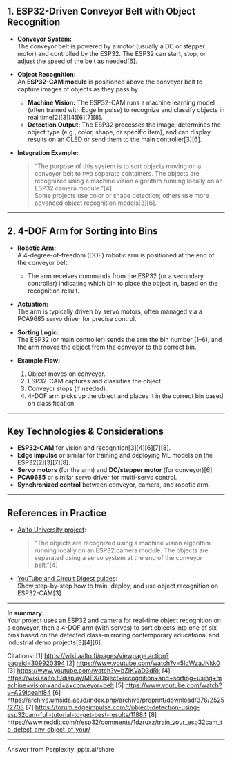 

## **1. ESP32-Driven Conveyor Belt with Object Recognition**

- **Conveyor System:**  
  The conveyor belt is powered by a motor (usually a DC or stepper motor) and controlled by the ESP32. The ESP32 can start, stop, or adjust the speed of the belt as needed[6].

- **Object Recognition:**  
  An **ESP32-CAM module** is positioned above the conveyor belt to capture images of objects as they pass by.  
  - **Machine Vision:** The ESP32-CAM runs a machine learning model (often trained with Edge Impulse) to recognize and classify objects in real time[2][3][4][6][7][8].
  - **Detection Output:** The ESP32 processes the image, determines the object type (e.g., color, shape, or specific item), and can display results on an OLED or send them to the main controller[3][6].

- **Integration Example:**  
  > “The purpose of this system is to sort objects moving on a conveyor belt to two separate containers. The objects are recognized using a machine vision algorithm running locally on an ESP32 camera module.”[4]  
  Some projects use color or shape detection; others use more advanced object recognition models[3][6].

---

## **2. 4-DOF Arm for Sorting into Bins**

- **Robotic Arm:**  
  A 4-degree-of-freedom (DOF) robotic arm is positioned at the end of the conveyor belt.
  - The arm receives commands from the ESP32 (or a secondary controller) indicating which bin to place the object in, based on the recognition result.

- **Actuation:**  
  The arm is typically driven by servo motors, often managed via a PCA9685 servo driver for precise control.

- **Sorting Logic:**  
  The ESP32 (or main controller) sends the arm the bin number (1–6), and the arm moves the object from the conveyor to the correct bin.

- **Example Flow:**  
  1. Object moves on conveyor.
  2. ESP32-CAM captures and classifies the object.
  3. Conveyor stops (if needed).
  4. 4-DOF arm picks up the object and places it in the correct bin based on classification.

---

## **Key Technologies & Considerations**

- **ESP32-CAM** for vision and recognition[3][4][6][7][8].
- **Edge Impulse** or similar for training and deploying ML models on the ESP32[2][3][7][8].
- **Servo motors** (for the arm) and **DC/stepper motor** (for conveyor)[6].
- **PCA9685** or similar servo driver for multi-servo control.
- **Synchronized control** between conveyor, camera, and robotic arm.

---

## **References in Practice**

- [Aalto University project](https://wiki.aalto.fi/display/MEX/Object+recognition+and+sorting+using+machine+vision+and+a+conveyor+belt):  
  > “The objects are recognized using a machine vision algorithm running locally on an ESP32 camera module. The objects are separated using a servo system at the end of the conveyor belt.”[4]

- [YouTube and Circuit Digest guides](https://circuitdigest.com/microcontroller-projects/object-recognition-using-esp32-cam-and-edge-impulse):  
  Show step-by-step how to train, deploy, and use object recognition on ESP32-CAM[3].

---

**In summary:**  
Your project uses an ESP32 and camera for real-time object recognition on a conveyor, then a 4-DOF arm (with servos) to sort objects into one of six bins based on the detected class-mirroring contemporary educational and industrial demo projects[3][4][6].

Citations:
[1] https://wiki.aalto.fi/pages/viewpage.action?pageId=309920394
[2] https://www.youtube.com/watch?v=5IdWzaJNkk0
[3] https://www.youtube.com/watch?v=bZIKVaD3dRk
[4] https://wiki.aalto.fi/display/MEX/Object+recognition+and+sorting+using+machine+vision+and+a+conveyor+belt
[5] https://www.youtube.com/watch?v=A29IqeahI84
[6] https://archive.umsida.ac.id/index.php/archive/preprint/download/376/2525/2708
[7] https://forum.edgeimpulse.com/t/object-detection-using-esp32cam-full-tutorial-to-get-best-results/11884
[8] https://www.reddit.com/r/esp32/comments/1dzruxz/train_your_esp32cam_to_detect_any_object_of_your/

---
Answer from Perplexity: pplx.ai/share
